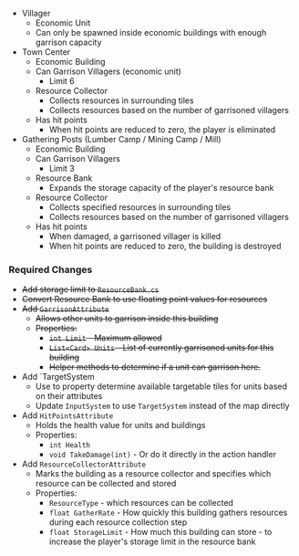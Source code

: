 - Villager
	- Economic Unit
	- Can only be spawned inside economic buildings with enough garrison capacity
- Town Center
	- Economic Building
	- Can Garrison Villagers (economic unit)
		- Limit 6
	- Resource Collector
		- Collects resources in surrounding tiles
		- Collects resources based on the number of garrisoned villagers
	- Has hit points
		- When hit points are reduced to zero, the player is eliminated
- Gathering Posts (Lumber Camp / Mining Camp / Mill)
	- Economic Building
	- Can Garrison Villagers
		- Limit 3
	- Resource Bank
		- Expands the storage capacity of the player's resource bank
	- Resource Collector
		- Collects specified resources in surrounding tiles
		- Collects resources based on the number of garrisoned villagers
	- Has hit points
		- When damaged, a garrisoned villager is killed
		- When hit points are reduced to zero, the building is destroyed

### Required Changes
- ~~Add storage limit to `ResourceBank.cs`~~
- ~~Convert Resource Bank to use floating point values for resources~~
- ~~Add `GarrisonAttribute`~~
	- ~~Allows other units to garrison inside this building~~
	- ~~Properties:~~
		- ~~`int Limit` - Maximum allowed~~
		- ~~`List<Card> Units` - List of currently garrisoned units for this building~~
		- ~~Helper methods to determine if a unit can garrison here.~~
- Add `TargetSystem
	- Use to property determine available targetable tiles for units based on their attributes
	- Update `InputSystem` to use `TargetSystem` instead of the map directly
- Add `HitPointsAttribute`
	- Holds the health value for units and buildings
	- Properties:
		- `int Health`
		- `void TakeDamage(int)` - Or do it directly in the action handler
- Add `ResourceCollectorAttribute`
	- Marks the building as a resource collector and specifies which resource can be collected and stored
	- Properties:
		- `ResourceType` - which resources can be collected
		- `float GatherRate` - How quickly this building gathers resources during each resource collection step
		- `float StorageLimit` - How much this building can store - to increase the player's storage limit in the resource bank
